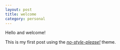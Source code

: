 ```yaml
---
layout: post
title: welcome
category: personal
---
```


Hello and welcome!

This is my first post using the [*no-style-please!*](https://github.com/riggraz/no-style-please) theme.
